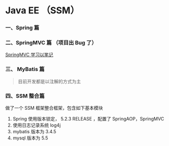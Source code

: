 # Java EE  （SSM）  
### 一、Spring 篇  


### 二、SpringMVC 篇  （项目出 Bug 了）  
[SpringMVC 学习以笔记](https://www.yuque.com/u300253/learnjava/pqqu30)


### 三、 MyBatis 篇  
> 目前开发都是以注解的方式为主

### 四、SSM 整合篇  
做了一个 SSM 框架整合框架，包含如下基本模块  
1. Spring 使用版本锁定， 5.2.3 RELEASE  ，配置了 SpringAOP，SpringMVC
2. 使用日志记录系统 log4j    
3. mybatis 版本为 3.4.5  
4. mysql 版本为 5.5  
